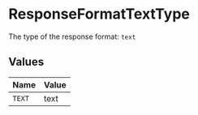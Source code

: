 # ResponseFormatTextType

The type of the response format: `text`


## Values

| Name   | Value  |
| ------ | ------ |
| `TEXT` | text   |
